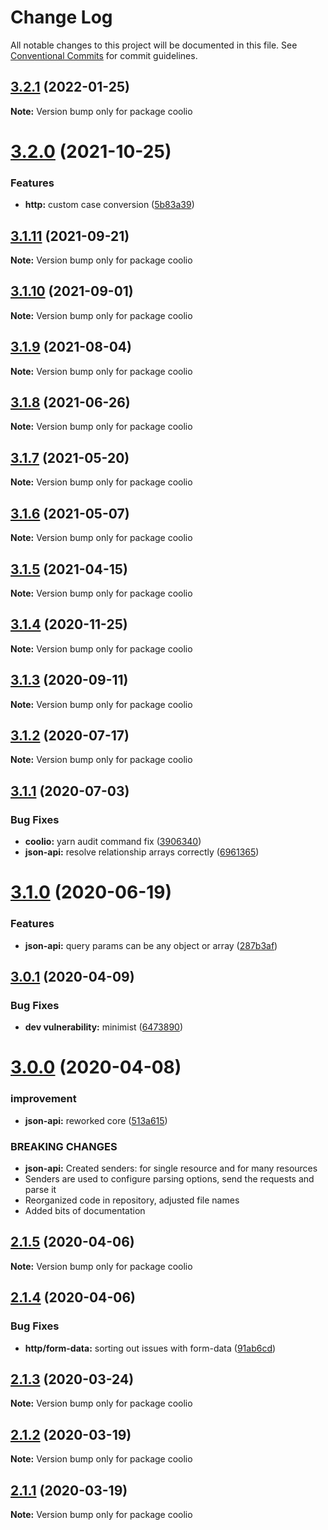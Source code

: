 # Change Log

All notable changes to this project will be documented in this file.
See [Conventional Commits](https://conventionalcommits.org) for commit guidelines.

## [3.2.1](https://github.com/headline-1/coolio/compare/v3.2.0...v3.2.1) (2022-01-25)

**Note:** Version bump only for package coolio





# [3.2.0](https://github.com/headline-1/coolio/compare/v3.1.11...v3.2.0) (2021-10-25)


### Features

* **http:** custom case conversion ([5b83a39](https://github.com/headline-1/coolio/commit/5b83a39367e80722049ff5f9249c41a458315d5b))





## [3.1.11](https://github.com/headline-1/coolio/compare/v3.1.10...v3.1.11) (2021-09-21)

**Note:** Version bump only for package coolio





## [3.1.10](https://github.com/headline-1/coolio/compare/v3.1.9...v3.1.10) (2021-09-01)

**Note:** Version bump only for package coolio





## [3.1.9](https://github.com/headline-1/coolio/compare/v3.1.8...v3.1.9) (2021-08-04)

**Note:** Version bump only for package coolio





## [3.1.8](https://github.com/headline-1/coolio/compare/v3.1.7...v3.1.8) (2021-06-26)

**Note:** Version bump only for package coolio





## [3.1.7](https://github.com/headline-1/coolio/compare/v3.1.6...v3.1.7) (2021-05-20)

**Note:** Version bump only for package coolio





## [3.1.6](https://github.com/headline-1/coolio/compare/v3.1.5...v3.1.6) (2021-05-07)

**Note:** Version bump only for package coolio





## [3.1.5](https://github.com/headline-1/coolio/compare/v3.1.4...v3.1.5) (2021-04-15)

**Note:** Version bump only for package coolio





## [3.1.4](https://github.com/headline-1/coolio/compare/v3.1.3...v3.1.4) (2020-11-25)

**Note:** Version bump only for package coolio





## [3.1.3](https://github.com/headline-1/coolio/compare/v3.1.2...v3.1.3) (2020-09-11)

**Note:** Version bump only for package coolio





## [3.1.2](https://github.com/headline-1/coolio/compare/v3.1.1...v3.1.2) (2020-07-17)

**Note:** Version bump only for package coolio





## [3.1.1](https://github.com/headline-1/coolio/compare/v3.1.0...v3.1.1) (2020-07-03)


### Bug Fixes

* **coolio:** yarn audit command fix ([3906340](https://github.com/headline-1/coolio/commit/3906340cf06a46825cd79b3cabcdbf6dd47f97fe))
* **json-api:** resolve relationship arrays correctly ([6961365](https://github.com/headline-1/coolio/commit/696136522a21dfb029c541c1fd4bdfa918e6b970))





# [3.1.0](https://github.com/headline-1/coolio/compare/v3.0.1...v3.1.0) (2020-06-19)


### Features

* **json-api:** query params can be any object or array ([287b3af](https://github.com/headline-1/coolio/commit/287b3afa03fbcc74d63bef97e167c53d4b32dba9))





## [3.0.1](https://github.com/headline-1/coolio/compare/v3.0.0...v3.0.1) (2020-04-09)


### Bug Fixes

* **dev vulnerability:** minimist ([6473890](https://github.com/headline-1/coolio/commit/647389076935d273d126e38c63519e9e273d48a2))





# [3.0.0](https://github.com/headline-1/coolio/compare/v2.1.5...v3.0.0) (2020-04-08)


### improvement

* **json-api:** reworked core ([513a615](https://github.com/headline-1/coolio/commit/513a615ce327e5366c5bb3d8bebd548ba0806193))


### BREAKING CHANGES

* **json-api:** Created senders: for single resource and for many resources
* Senders are used to configure parsing options, send the requests and parse it
* Reorganized code in repository, adjusted file names
* Added bits of documentation





## [2.1.5](https://github.com/headline-1/coolio/compare/v2.1.4...v2.1.5) (2020-04-06)

**Note:** Version bump only for package coolio





## [2.1.4](https://github.com/headline-1/coolio/compare/v2.1.3...v2.1.4) (2020-04-06)


### Bug Fixes

* **http/form-data:** sorting out issues with form-data ([91ab6cd](https://github.com/headline-1/coolio/commit/91ab6cd9a18365963a05b415e19de9062c9fdb3d))





## [2.1.3](https://github.com/headline-1/coolio/compare/v2.1.2...v2.1.3) (2020-03-24)

**Note:** Version bump only for package coolio





## [2.1.2](https://github.com/headline-1/coolio/compare/v2.1.1...v2.1.2) (2020-03-19)

**Note:** Version bump only for package coolio





## [2.1.1](https://github.com/headline-1/coolio/compare/v2.1.0...v2.1.1) (2020-03-19)

**Note:** Version bump only for package coolio
